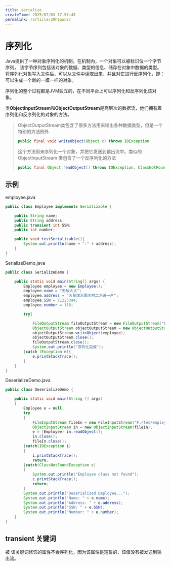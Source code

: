 ```yaml
---
title: serialize
createTime: 2025/07/03 17:57:45
permalink: /article/29h1pou2/
---
```

# 序列化

Java提供了一种对象序列化的机制。在机制内，一个对象可以被标识位一个字节序列， 该字节序列包括该对象的数据、类型的信息、储存在对象中数据的类型。
将序列化对象写入文件后，可以从文件中读取出来，并且对它进行反序列化，即：可以生成一个新的一模一样的对象。

序列化的整个过程都是JVM独立的，在不同平台上可以序列化和反序列化该对象。

类**ObjectInputStream**和**ObjectOutputStream**是高层次的数据流，他们拥有着序列化和反序列化的对象的方法。

> ObjectOutputStream类包含了很多方法用来输出各种数据类型，但是一个特别的方法例外
>```java
>public final void writeObject(Object x) throws IOException
>```
>这个方法用来序列化一个对象，并把它发送到输出流中。类似的 ObjectInputStream 类包含了一个反序列化的方法
>```java
>public final Object readObject() throws IOException, ClassNotFoundException
>```

## 示例
employee.java
```java
public class Employee implements Serializable {

    public String name;
    public String address;
    public transient int SSN;
    public int number;

    public void testSerializable(){
        System.out.println(name + ":" + address);
    }
}
```
SerializeDemo.java
```java
public class SerializeDemo {

    public static void main(String[] args) {
        Employee employee = new Employee();
        employee.name = "无敌大大";
        employee.address = "火星球水国木村二河道一户";
        employee.SSN = 11223344;
        employee.number = 110;

        try{

            FileOutputStream fileOutputStream = new FileOutputStream("F:/tem/employee.ser");
            ObjectOutputStream objectOutputStream = new ObjectOutputStream(fileOutputStream);
            objectOutputStream.writeObject(employee);
            objectOutputStream.close();
            fileOutputStream.close();
            System.out.println("序列化完成");
        }catch (Exception e){
            e.printStackTrace();
        }
    }
}
```

DeserializeDemo.java
```java
public class DeserializeDemo {

    public static void main(String [] args)
    {
        Employee e = null;
        try
        {
            FileInputStream fileIn = new FileInputStream("F:/tem/employee.ser");
            ObjectInputStream in = new ObjectInputStream(fileIn);
            e = (Employee) in.readObject();
            in.close();
            fileIn.close();
        }catch(IOException i)
        {
            i.printStackTrace();
            return;
        }catch(ClassNotFoundException c)
        {
            System.out.println("Employee class not found");
            c.printStackTrace();
            return;
        }
        System.out.println("Deserialized Employee...");
        System.out.println("Name: " + e.name);
        System.out.println("Address: " + e.address);
        System.out.println("SSN: " + e.SSN);
        System.out.println("Number: " + e.number);
    }
}
```




## transient 关键词
 被 该关键词修饰的属性不会序列化，因为该属性是短暂的，该值没有被发送到输出流。
